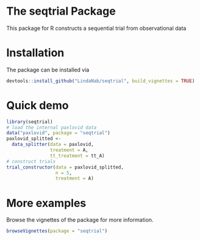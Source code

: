
<!-- README.md is generated from README.Rmd. Please edit that file -->

# The seqtrial Package

This package for R constructs a sequential trial from observational data

# Installation

The package can be installed via

``` r
devtools::install_github("LindaNab/seqtrial", build_vignettes = TRUE)
```

# Quick demo

``` r
library(seqtrial)
# load the internal paxlovid data
data("paxlovid", package = "seqtrial")
paxlovid_splitted <-
  data_splitter(data = paxlovid,
                treatment = A,
                tt_treatment = tt_A)
# construct trials
trial_constructor(data = paxlovid_splitted,
                  n = 5,
                  treatment = A)
```

# More examples

Browse the vignettes of the package for more information.

``` r
browseVignettes(package = "seqtrial")
```

